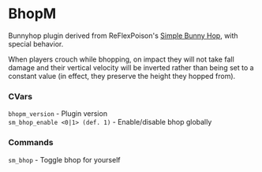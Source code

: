# BhopM

Bunnyhop plugin derived from ReFlexPoison's [Simple Bunny Hop](https://forums.alliedmods.net/showthread.php?t=209853), with special behavior.

When players crouch while bhopping, on impact they will not take fall damage and their vertical velocity will be inverted rather than being set to a constant value (in effect, they preserve the height they hopped from).

### CVars
`bhopm_version` - Plugin version  
`sm_bhop_enable <0|1> (def. 1)` - Enable/disable bhop globally

### Commands
`sm_bhop` - Toggle bhop for yourself

